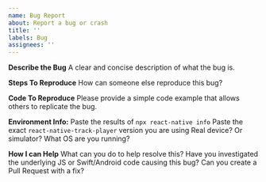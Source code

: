 ```yaml
---
name: Bug Report
about: Report a bug or crash
title: ''
labels: Bug
assignees: ''
---
```


**Describe the Bug**
A clear and concise description of what the bug is.

**Steps To Reproduce**
How can someone else reproduce this bug?

**Code To Reproduce**
Please provide a simple code example that allows others to replicate the bug.

**Environment Info:**
Paste the results of `npx react-native info`
Paste the exact `react-native-track-player` version you are using
Real device? Or simulator?
What OS are you running?

**How I can Help**
What can you do to help resolve this?
Have you investigated the underlying JS or Swift/Android code causing this bug?
Can you create a Pull Request with a fix?
